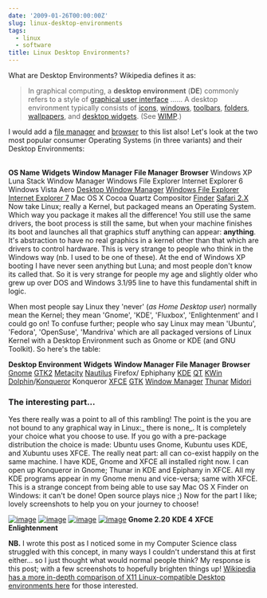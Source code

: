 ```yaml
---
date: '2009-01-26T00:00:00Z'
slug: linux-desktop-environments
tags:
  - linux
  - software
title: Linux Desktop Environments?
---
```


What are Desktop Environments? Wikipedia defines it as:

> In graphical computing, a **desktop environment** (**DE**) commonly refers to
> a style of
> [graphical user interface](http://en.wikipedia.org/wiki/Graphical_user_interface 'Graphical user interface')
> ...... A desktop environment typically consists of
> [icons](<http://en.wikipedia.org/wiki/Icon_(computing)> 'Icon (computing)'),
> [windows](<http://en.wikipedia.org/wiki/Window_(computing)> 'Window (computing)'),
> [toolbars](http://en.wikipedia.org/wiki/Toolbar 'Toolbar'),
> [folders](<http://en.wikipedia.org/wiki/Directory_(file_systems)> 'Directory (file systems)'),
> [wallpapers](http://en.wikipedia.org/wiki/Computer_wallpaper 'Computer wallpaper'),
> and
> [desktop widgets](http://en.wikipedia.org/wiki/Widget_engine 'Widget engine').
> (See
> [WIMP](<http://en.wikipedia.org/wiki/WIMP_(computing)> 'WIMP (computing)').)

I would add a [file manager](http://en.wikipedia.org/wiki/File_manager) and
[browser](http://en.wikipedia.org/wiki/Web_browser) to this list also! Let's
look at the two most popular consumer Operating Systems (in three variants) and
their Desktop Environments:

[](http://draft.blogger.com/post-create.g?blogID=7231752728434532377)  
**OS Name** **Widgets** **Window Manager** **File Manager** **Browser** Windows
XP Luna Stack Window Manager Windows File Explorer Internet Explorer 6 Windows
Vista Aero
[Desktop Window Manager](http://en.wikipedia.org/wiki/Desktop_Window_Manager 'Desktop Window Manager')
[Windows File Explorer](http://en.wikipedia.org/wiki/Windows_Explorer)
[Internet Explorer 7](http://en.wikipedia.org/wiki/Internet_Explorer) Mac OS X
Cocoa Quartz Compositor
[Finder](<http://en.wikipedia.org/wiki/Finder_(software)>)
[Safari 2.X](<http://en.wikipedia.org/wiki/Safari_(web_browser)>) Now take
Linux; really a Kernel, but packaged means an Operating System. Which way you
package it makes all the difference! You still use the same drivers, the boot
process is still the same, but when your machine finishes its boot and launches
all that graphics stuff anything can appear: **anything**. It's abstraction to
have no real graphics in a kernel other than that which are drivers to control
hardware. This is very strange to people who think in the Windows way (nb. I
used to be one of these). At the end of Windows XP booting I have never seen
anything but Luna; and most people don't know its called that. So it is very
strange for people my age and slightly older who grew up over DOS and Windows
3.1/95 line to have this fundamental shift in logic.

When most people say Linux they 'never' (_as Home Desktop user_) normally mean
the Kernel; they mean 'Gnome', 'KDE', 'Fluxbox', 'Enlightenment' and I could go
on! To confuse further; people who say Linux may mean 'Ubuntu', 'Fedora',
'OpenSuse', 'Mandriva' which are all packaged versions of Linux Kernel with a
Desktop Environment such as Gnome or KDE (and GNU Toolkit). So here's the table:

**Desktop Environment** **Widgets** **Window Manager** **File Manager**
**Browser** [Gnome](http://www.gnome.org/)
[GTK2](http://en.wikipedia.org/wiki/GTK+)
[Metacity](http://en.wikipedia.org/wiki/Metacity)
[Nautilus](<http://en.wikipedia.org/wiki/Nautilus_(file_manager)>) Firefox/
Ephiphany [KDE](http://www.kde.org/)
[QT](<http://en.wikipedia.org/wiki/Qt_(toolkit)>)
[KWin](http://en.wikipedia.org/wiki/Kwin)
[Dolphin](<http://en.wikipedia.org/wiki/Dolphin_(software)>)/[Konqueror](http://en.wikipedia.org/wiki/Konqueror)
Konqueror [XFCE](http://www.xfce.org/) [GTK](http://en.wikipedia.org/wiki/GTK+)
[Window Manager](http://www.xfce.org/projects/xfwm4/)
[Thunar](http://en.wikipedia.org/wiki/Thunar)
[Midori](<http://en.wikipedia.org/wiki/Midori_(browser)>)

### The interesting part...

Yes there really was a point to all of this rambling! The point is the you are
not bound to any graphical way in Linux:_ there is none_. It is completely your
choice what you choose to use. If you go with a pre-package distribution the
choice is made: Ubuntu uses Gnome, Kubuntu uses KDE, and Xubuntu uses XFCE. The
really neat part: all can co-exist happily on the same machine. I have KDE,
Gnome and XFCE all installed right now. I can open up Konqueror in Gnome; Thunar
in KDE and Epiphany in XFCE. All my KDE programs appear in my Gnome menu and
vice-versa; same with XFCE. This is a strange concept from being able to use say
Mac OS X Finder on Windows: it can't be done! Open source plays nice ;) Now for
the part I like; lovely screenshots to help you on your journey to choose!

[![image](http://upload.wikimedia.org/wikipedia/commons/thumb/f/fd/Gnome-2.20-screenshot.png/120px-Gnome-2.20-screenshot.png)](http://en.wikipedia.org/wiki/File:Gnome-2.20-screenshot.png)
[![image](http://upload.wikimedia.org/wikipedia/commons/thumb/5/54/KDE_4.png/120px-KDE_4.png)](http://en.wikipedia.org/wiki/File:KDE_4.png)
[![image](http://upload.wikimedia.org/wikipedia/commons/thumb/7/71/Xfce-4.4.png/120px-Xfce-4.4.png)](http://upload.wikimedia.org/wikipedia/commons/7/71/Xfce-4.4.png)
[![image](http://upload.wikimedia.org/wikipedia/en/thumb/0/09/Enlightenment_DR17_Screenshot.png/120px-Enlightenment_DR17_Screenshot.png)](http://upload.wikimedia.org/wikipedia/en/0/09/Enlightenment_DR17_Screenshot.png)
**Gnome 2.20** **KDE 4** **XFCE** **Enlightenment**

**NB.** I wrote this post as I noticed some in my Computer Science class
struggled with this concept, in many ways I couldn't understand this at first
either... so I just thought what would normal people think? My response is this
post; with a few screenshots to hopefully brighten things up!
[Wikipedia has a more in-depth comparison of X11 Linux-compatible Desktop environments here](http://en.wikipedia.org/wiki/Comparison_of_X_Window_System_desktop_environments#Desktop_comparison_information)
for those interested.
